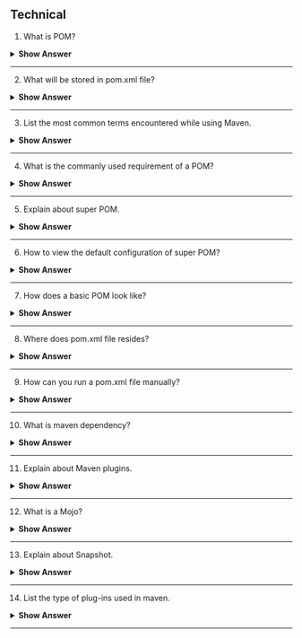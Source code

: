 ## Technical

1. What is POM?

<details><summary><b> Show Answer </b></summary>

- Project Object Model -Which is a fundamental unit of work in maven.
- Which resides in the base directory of the project as pom.xml file.

</details>

---

2. What will be stored in pom.xml file?

<details><summary><b> Show Answer </b></summary>

- pom.xml file will store the project structure and instructtions for maven to build the project such as dependencies, source code,plugins, goals 
  etc.
- It contains the information about the project and to instruct the maven too build the project.

</details>

---


3. List the most common terms encountered while using Maven.

<details> <summary> <b> Show Answer </b> </summary>

- groupId - which is a domain ID, identifies the project uniquely.
- artifactId - It is the name of the jar without version.
- version - It creates a version of the project
- Local repository - downloads all required dependencies and stores in this repository.

</details>

---

4. What is the commanly used requirement of a POM?

<details><summary><b> Show Answer </b></summary>

- Project root
- Model version
- groupId
- artifactId
- version

</details>

---

5. Explain about super POM.

<details><summary><b> Show Answer </b></summary>

- It is the maven's default POM.All POMs inherited from base or parent POM called Super POM.
- Which contains values inherited by default.

</details>

---

6. How to view the default configuration of super POM?

<details><summary><b> Show Answer </b></summary>

- By running the command ` mvn help:effective-pom ` we can view the default configuration of super POM.

</details>

---

7. How does a basic POM look like?

<details><summary><b> Show Answer </b></summary>


``` java
<project>
  <modelVersion>4.0.0</modelVersion>
  <groupId>com.mycompany.app</groupId>
  <artifactId>my-app</artifactId>
  <version>1</version>
</project>
```

</details>

---

8. Where does pom.xml file resides?

<details><summary><b> Show Answer </b></summary>

- pom.xml file resides in `projects root-folder`.

</details>

---

9. How can you run a pom.xml file manually?

<details><summary><b> Show Answer </b></summary>

- to run a pom.xml file `right-click the pom. xml file and select Run As Maven build`.

</details>

---

10. What is maven dependency?

<details><summary><b> Show Answer </b></summary>

- A project should have dependency to compile, build, test and run , which is collectively present in pom.xml file.

</details>

---

11. Explain about Maven plugins.

<details><summary><b> Show Answer </b></summary>
  
  - Any action performed on a project is implemented as a maven plugin.
  - whcih is used to create jar files, create war files, compile code, unit test code, create project documentation etc.
  
</details>

---

12. What is a Mojo?

<details><summary><b> Show Answer </b></summary>
  
  - A mojo is a Maven plain Old Java Object. Each mojo is an executable goal in Maven, and a plugin is a distribution of one or more related mojos.
 - It is a goal in maven, a plug-in can have any number of goals.
 - Which specifies the metadata about the goal. The goal name, which phase of lifecycle it fits in and parameters its excepcting.
 
</details>

---

13. Explain about Snapshot.

<details><summary><b> Show Answer </b></summary>

-It is a special version of a Maven package that refers to the latest production branch code. It is a development version that precedes the final release version. 
- We can identify a snapshot version of a Maven package by the suffix SNAPSHOT that is appended to the package version.

</details>

---

14. List the type of plug-ins used in maven.

<details><summary><b> Show Answer </b></summary>
  
- **Build plugins**-which is executed during the build and they should be configured in the <build/> elements from the POM.
- **Reporting plugins**-which is executed during the site generation and they should be configured in the <reporting/> elements from the POM.
- **Core plugins**- where the Plugins corresponding to default core phases (ie. clean, compile). They may have multiple goals as well.
- **Packaging types/tools -** which relates to packaging respective artifact types.
- **Tools**-which are miscellaneous tools available through Maven by default.
  
 </details>
 
 ---
  
  





